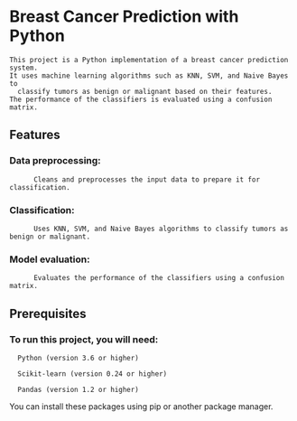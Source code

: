 
#  **Breast Cancer Prediction with Python**


    This project is a Python implementation of a breast cancer prediction system. 
    It uses machine learning algorithms such as KNN, SVM, and Naive Bayes to 
      classify tumors as benign or malignant based on their features.
    The performance of the classifiers is evaluated using a confusion matrix.

## **Features**

### Data preprocessing: 
          Cleans and preprocesses the input data to prepare it for classification.
### Classification:
          Uses KNN, SVM, and Naive Bayes algorithms to classify tumors as benign or malignant.
### Model evaluation:
          Evaluates the performance of the classifiers using a confusion matrix.

## Prerequisites

### To run this project, you will need:

      Python (version 3.6 or higher)
  
      Scikit-learn (version 0.24 or higher)
  
      Pandas (version 1.2 or higher)
  
  
You can install these packages using pip or another package manager.
